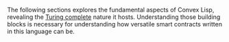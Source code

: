 The following sections explores the fundamental aspects of Convex Lisp, revealing the [Turing complete](https://en.wikipedia.org/wiki/Turing_completeness)
nature it hosts. Understanding those building blocks is necessary for understanding how versatile smart contracts written in this language can be.
